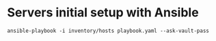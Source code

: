 # Servers initial setup with Ansible

```
ansible-playbook -i inventory/hosts playbook.yaml --ask-vault-pass
```
